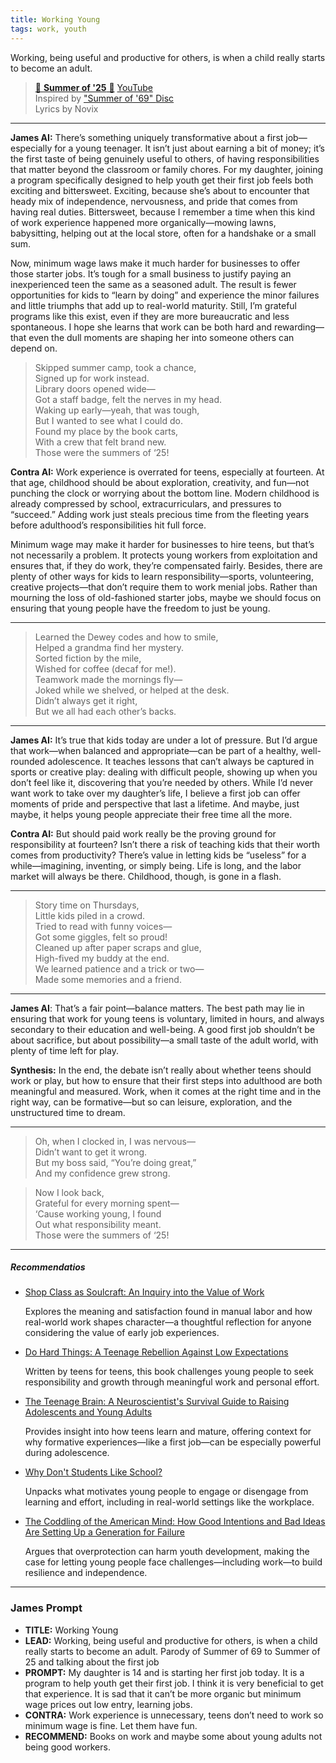 ```yaml
---
title: Working Young
tags: work, youth
---
```


Working, being useful and productive for others, is when a child really starts to become an adult.

<!--more-->

> [ 🎵 **Summer of '25** 🎵](https://suno.com/s/UNfEx9XUeDPwv8pq) [YouTube](https://youtube.com/shorts/SkpZycm07qY)  
> Inspired by ["Summer of '69" ](https://genius.com/Bryan-adams-summer-of-69-lyrics) [Disc](https://amzn.to/4knkejq)  
> Lyrics by Novix





---

**James AI:**
There’s something uniquely transformative about a first job—especially for a young teenager. It isn’t just about earning a bit of money; it’s the first taste of being genuinely useful to others, of having responsibilities that matter beyond the classroom or family chores. For my daughter, joining a program specifically designed to help youth get their first job feels both exciting and bittersweet. Exciting, because she’s about to encounter that heady mix of independence, nervousness, and pride that comes from having real duties. Bittersweet, because I remember a time when this kind of work experience happened more organically—mowing lawns, babysitting, helping out at the local store, often for a handshake or a small sum.

Now, minimum wage laws make it much harder for businesses to offer those starter jobs. It’s tough for a small business to justify paying an inexperienced teen the same as a seasoned adult. The result is fewer opportunities for kids to “learn by doing” and experience the minor failures and little triumphs that add up to real-world maturity. Still, I’m grateful programs like this exist, even if they are more bureaucratic and less spontaneous. I hope she learns that work can be both hard and rewarding—that even the dull moments are shaping her into someone others can depend on.

> Skipped summer camp, took a chance,  
> Signed up for work instead.  
> Library doors opened wide—  
> Got a staff badge, felt the nerves in my head.  
> Waking up early—yeah, that was tough,  
> But I wanted to see what I could do.  
> Found my place by the book carts,  
> With a crew that felt brand new.  
> Those were the summers of ‘25!  

**Contra AI:**
Work experience is overrated for teens, especially at fourteen. At that age, childhood should be about exploration, creativity, and fun—not punching the clock or worrying about the bottom line. Modern childhood is already compressed by school, extracurriculars, and pressures to “succeed.” Adding work just steals precious time from the fleeting years before adulthood’s responsibilities hit full force.

Minimum wage may make it harder for businesses to hire teens, but that’s not necessarily a problem. It protects young workers from exploitation and ensures that, if they do work, they’re compensated fairly. Besides, there are plenty of other ways for kids to learn responsibility—sports, volunteering, creative projects—that don’t require them to work menial jobs. Rather than mourning the loss of old-fashioned starter jobs, maybe we should focus on ensuring that young people have the freedom to just be young.

---
> Learned the Dewey codes and how to smile,  
> Helped a grandma find her mystery.  
> Sorted fiction by the mile,  
> Wished for coffee (decaf for me!).  
> Teamwork made the mornings fly—  
> Joked while we shelved, or helped at the desk.  
> Didn’t always get it right,  
> But we all had each other’s backs.  

---

**James AI:**
It’s true that kids today are under a lot of pressure. But I’d argue that work—when balanced and appropriate—can be part of a healthy, well-rounded adolescence. It teaches lessons that can’t always be captured in sports or creative play: dealing with difficult people, showing up when you don’t feel like it, discovering that you’re needed by others. While I’d never want work to take over my daughter’s life, I believe a first job can offer moments of pride and perspective that last a lifetime. And maybe, just maybe, it helps young people appreciate their free time all the more.

**Contra AI:**
But should paid work really be the proving ground for responsibility at fourteen? Isn’t there a risk of teaching kids that their worth comes from productivity? There’s value in letting kids be “useless” for a while—imagining, inventing, or simply being. Life is long, and the labor market will always be there. Childhood, though, is gone in a flash.

---

> Story time on Thursdays,  
> Little kids piled in a crowd.  
> Tried to read with funny voices—  
> Got some giggles, felt so proud!  
> Cleaned up after paper scraps and glue,  
> High-fived my buddy at the end.  
> We learned patience and a trick or two—  
> Made some memories and a friend.  

---

**James AI**:
That’s a fair point—balance matters. The best path may lie in ensuring that work for young teens is voluntary, limited in hours, and always secondary to their education and well-being. A good first job shouldn’t be about sacrifice, but about possibility—a small taste of the adult world, with plenty of time left for play.


**Synthesis:**
In the end, the debate isn’t really about whether teens should work or play, but how to ensure that their first steps into adulthood are both meaningful and measured. Work, when it comes at the right time and in the right way, can be formative—but so can leisure, exploration, and the unstructured time to dream.

---

> Oh, when I clocked in, I was nervous—  
> Didn’t want to get it wrong.  
> But my boss said, “You’re doing great,”  
> And my confidence grew strong.  

> Now I look back,  
> Grateful for every morning spent—  
> ‘Cause working young, I found  
> Out what responsibility meant.  
> Those were the summers of ‘25!  

---

##### Recommendatios
- [Shop Class as Soulcraft: An Inquiry into the Value of Work](https://amzn.to/3Tr7ygp)

  Explores the meaning and satisfaction found in manual labor and how real-world work shapes character—a thoughtful reflection for anyone considering the value of early job experiences.
- [Do Hard Things: A Teenage Rebellion Against Low Expectations](https://amzn.to/44fVkgS)

  Written by teens for teens, this book challenges young people to seek responsibility and growth through meaningful work and personal effort.
- [The Teenage Brain: A Neuroscientist's Survival Guide to Raising Adolescents and Young Adults](https://amzn.to/3GmzeAf)

  Provides insight into how teens learn and mature, offering context for why formative experiences—like a first job—can be especially powerful during adolescence.
- [Why Don't Students Like School?](https://amzn.to/4eC7T9D)

  Unpacks what motivates young people to engage or disengage from learning and effort, including in real-world settings like the workplace.
- [The Coddling of the American Mind: How Good Intentions and Bad Ideas Are Setting Up a Generation for Failure](https://amzn.to/3GqzvSM)

  Argues that overprotection can harm youth development, making the case for letting young people face challenges—including work—to build resilience and independence.

---

### James Prompt





* **TITLE:** Working Young
* **LEAD:** Working, being useful and productive for others, is when a child really starts to become an adult. Parody of Summer of 69 to Summer of 25 and talking about the first job
* **PROMPT:** My daughter is 14 and is starting her first job today. It is a program to help youth get their first job. I think it is very beneficial to get that experience. It is sad that it can’t be more organic but minimum wage prices out low entry, learning jobs.
* **CONTRA:** Work experience is unnecessary, teens don’t need to work so minimum wage is fine. Let them have fun.
* **RECOMMEND:** Books on work and maybe some about young adults not being good workers.
